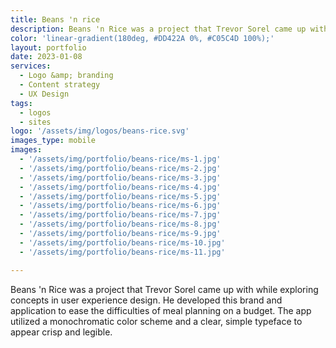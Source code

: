 ```yaml
---
title: Beans 'n rice 
description: Beans 'n Rice was a project that Trevor Sorel came up with while exploring concepts in user experience design.
color: 'linear-gradient(180deg, #DD422A 0%, #C05C4D 100%);'
layout: portfolio
date: 2023-01-08
services: 
  - Logo &amp; branding
  - Content strategy
  - UX Design
tags: 
  - logos
  - sites
logo: '/assets/img/logos/beans-rice.svg'
images_type: mobile
images: 
  - '/assets/img/portfolio/beans-rice/ms-1.jpg'
  - '/assets/img/portfolio/beans-rice/ms-2.jpg'
  - '/assets/img/portfolio/beans-rice/ms-3.jpg'
  - '/assets/img/portfolio/beans-rice/ms-4.jpg'
  - '/assets/img/portfolio/beans-rice/ms-5.jpg'
  - '/assets/img/portfolio/beans-rice/ms-6.jpg'
  - '/assets/img/portfolio/beans-rice/ms-7.jpg'
  - '/assets/img/portfolio/beans-rice/ms-8.jpg'
  - '/assets/img/portfolio/beans-rice/ms-9.jpg'
  - '/assets/img/portfolio/beans-rice/ms-10.jpg'
  - '/assets/img/portfolio/beans-rice/ms-11.jpg'

---
```


Beans 'n Rice was a project that Trevor Sorel came up with while exploring concepts in user experience design. He developed this brand and application to ease the difficulties of meal planning on a budget. The app utilized a monochromatic color scheme and a clear, simple typeface to appear crisp and legible.